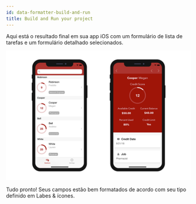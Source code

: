 ```yaml
---
id: data-formatter-build-and-run
title: Build and Run your project
---
```

Aqui está o resultado final em sua app iOS com um formulário de lista de tarefas e um formulário detalhado selecionados.

![Result data formatter iphone](assets/data-formatter/result-data-formatter-iphone.png)

Tudo pronto! Seus campos estão bem formatados de acordo com seu tipo definido em Labes & ícones.